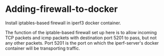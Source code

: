 # Adding-firewall-to-docker
Install iptables-based firewall in iperf3 docker container.

The function of the iptable-based firewall set up here is to allow incoming TCP packets and icmp packets with destination port 5201 to pass, but not any other packets. Port 5201 is the port on which the iperf-server's docker container will be transporting traffic.
